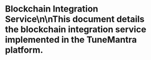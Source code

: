 # Blockchain Integration Service\n\nThis document details the blockchain integration service implemented in the TuneMantra platform.
